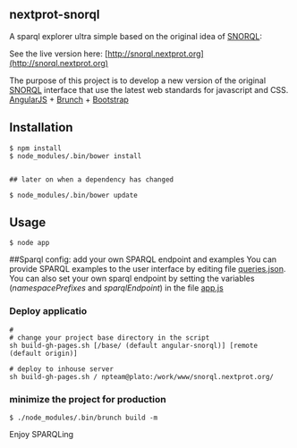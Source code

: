 ## nextprot-snorql
A sparql explorer ultra simple based on the original idea of [SNORQL](https://github.com/kurtjx/SNORQL):

See the live version here: [http://snorql.nextprot.org](http://snorql.nextprot.org)

The purpose of this project is to develop a new version of the original [SNORQL](https://github.com/kurtjx/SNORQL) interface that use the latest web standards for javascript and CSS.
[AngularJS](http://angularjs.org) + [Brunch](http://brunch.io) + [Bootstrap](http://twitter.github.com/bootstrap/)

## Installation
```
$ npm install
$ node_modules/.bin/bower install


## later on when a dependency has changed

$ node_modules/.bin/bower update

```
## Usage
```
$ node app
```

##Sparql config: add your own SPARQL endpoint and examples
You can provide SPARQL examples to the user interface by editing file [queries.json](app/assets/queries.json).
You can also set your own sparql endpoint by setting the variables (*namespacePrefixes* and *sparqlEndpoint*) in the file  [app.js](app/js/app.factory.js)

### Deploy applicatio
```
#
# change your project base directory in the script
sh build-gh-pages.sh [/base/ (default angular-snorql)] [remote (default origin)]
```

```
# deploy to inhouse server
sh build-gh-pages.sh / npteam@plato:/work/www/snorql.nextprot.org/
```

### minimize the project for production
```
$ ./node_modules/.bin/brunch build -m
```


Enjoy SPARQLing
